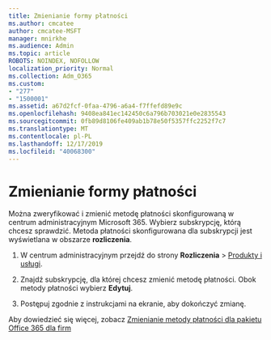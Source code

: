 ```yaml
---
title: Zmienianie formy płatności
ms.author: cmcatee
author: cmcatee-MSFT
manager: mnirkhe
ms.audience: Admin
ms.topic: article
ROBOTS: NOINDEX, NOFOLLOW
localization_priority: Normal
ms.collection: Adm_O365
ms.custom:
- "277"
- "1500001"
ms.assetid: a67d2fcf-0faa-4796-a6a4-f7ffefd89e9c
ms.openlocfilehash: 9408ea841ec142450c6a796b703021e0e2835543
ms.sourcegitcommit: 0fb89d8106fe409ab1b78e50f5357ffc2252f7c7
ms.translationtype: MT
ms.contentlocale: pl-PL
ms.lasthandoff: 12/17/2019
ms.locfileid: "40068300"
---
```

# <a name="change-payment-method"></a>Zmienianie formy płatności

Można zweryfikować i zmienić metodę płatności skonfigurowaną w centrum administracyjnym Microsoft 365. Wybierz subskrypcję, którą chcesz sprawdzić. Metoda płatności skonfigurowana dla subskrypcji jest wyświetlana w obszarze **rozliczenia**.
  
1. W centrum administracyjnym przejdź do strony **Rozliczenia** \> [Produkty i usługi](https://go.microsoft.com/fwlink/p/?linkid=842054).

2. Znajdź subskrypcję, dla której chcesz zmienić metodę płatności. Obok metody płatności wybierz **Edytuj**.

3. Postępuj zgodnie z instrukcjami na ekranie, aby dokończyć zmianę.

Aby dowiedzieć się więcej, zobacz [Zmienianie metody płatności dla pakietu Office 365 dla firm](https://docs.microsoft.com/office365/admin/subscriptions-and-billing/change-payment-method)